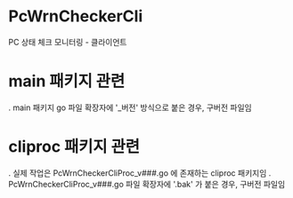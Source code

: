 # PcWrnCheckerCli
PC 상태 체크 모니터링 - 클라이언트

# main 패키지 관련
. main 패키지 go 파일 확장자에 '_버전' 방식으로 붙은 경우, 구버전 파일임

# cliproc 패키지 관련
. 실제 작업은 PcWrnCheckerCliProc_v###.go 에 존재하는 cliproc 패키지임
. PcWrnCheckerCliProc_v###.go 파일 확장자에 '.bak' 가 붙은 경우, 구버전 파일임
